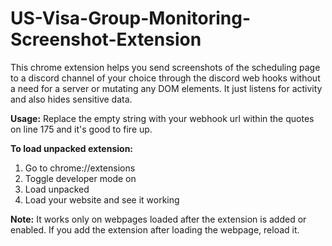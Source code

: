 # US-Visa-Group-Monitoring-Screenshot-Extension
This chrome extension helps you send screenshots of the scheduling page to a discord channel of your choice through the discord web hooks without a need for a server or mutating any DOM elements. It just listens for activity and also hides sensitive data.

**Usage:**
Replace the empty string with your webhook url within the quotes on line 175 and it's good to fire up.

**To load unpacked extension:**
1. Go to chrome://extensions
2. Toggle developer mode on
3. Load unpacked
4. Load your website and see it working

**Note:** It works only on webpages loaded after the extension is added or enabled. If you add the extension after loading the webpage, reload it.
